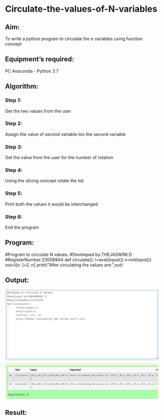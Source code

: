 # Circulate-the-values-of-N-variables
## Aim:
To write a python program to circulate the n variables using function concept
## Equipment’s required:
PC
Anaconda - Python 3.7
## Algorithm: 
### Step 1: 
Get the two values from the user
### Step 2: 
Assign the value of second variable too the second variable
### Step 3: 
Get the value from the user for the number of rotation
### Step 4: 
Using the slicing concept rotate the list
### Step 5: 
Print both the values it would be interchanged
### Step 6: 
End the program
## Program:
#Program to circulate N values.
#Developed by:THEJASWINI D
#RegisterNumber:23008944
def circulate():
      l=eval(input())
      n=int(input())
      out=l[n: ]+l[ :n]
      print("After circulating the values are:",out)
## Output:
![Alt text](image.png)
## Result:
